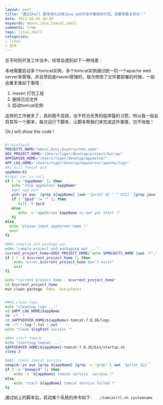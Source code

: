 ```yaml
---
layout: post
title: "通过Shell 脚本简化日常Java web开发中繁琐的打包、部署等重复劳动！"
date: 2012-10-28 18:20
keywords: maven,java,tomcat,shell
comments: true
tags: linux,shell
categories: 
- linux
- 技术
---
```


在平时的开发工作当中，经常会遇到如下一种场景：  

本地需要启动多个tomcat实例，多个tomcat实例通过统一的一个apache web server来管理，并且项目是maven管理的，每次修改了文件要部署的时候，一般会重复做如下事情：

1. maven 打包工程
2. 删除日志文件
3. 启动tomcat实例

这样的工作做多了，真的既不高效，也不符合优秀的程序猿的习惯，所以我一般会将其写一个脚本，每次运行下脚本，让脚本帮我们来完成这件事情，岂不快哉！

Ok,I will show the code !
<!-- more -->
```bash tomcatctl.sh 
   
#!/bin/bash
PROJECTS_NAME="eboss,boss,buyersystem,open"
DEV_PROJECT_HOME="/Users/tiger/develop/project/kariqu"
APPSERVER_HOME="/Users/tiger/develop/appserver"
APP_LOG_HOME="/Users/tiger/develop/appserver/apache/logs"
##1.kill tomcat pid 
appName=$1
#input var is null
if [ -n "$appName" ]; then
   echo "stop appServer $appName"
   #get app pid
   pid=`ps aux  |grep ${appName} |awk '{print $2 " " $11}' |grep java |awk '{print $1}'`
   if [ "$pid" != "" ]; then
      kill -9 $pid
   else
      echo -e "appServer $appName is not yet start !"
   fi
else
  echo "please input appServer name !"
  exit
fi 

###2.complie and package war
echo "comple project and packaging war ..."
current_project_home=$DEV_PROJECT_HOME/`echo $PROJECTS_NAME |awk -F"," '{for(i=1;i<=NF;i++) print  $i}' |grep $appName`
if [ ! -d $current_project_home ]; then
	echo "error,$current_project_home don't exist"
	exit
fi

echo "current project home : $current_project_home"
cd $current_project_home
mvn clean package -Pdev -DskipTests 


###3.clean logs
echo "cleaning logs ..."
cd $APP_LOG_HOME/$appName
rm -rf  *
cd $APPSERVER_HOME/${appName}-tomcat-7.0.26/logs
rm -rf *.log *.txt *.out
echo "clean $logPath success !"

###4.start tomcat
echo "starting tomcat ..."
$APPSERVER_HOME/${appName}-tomcat-7.0.26/bin/startup.sh
sleep 3

###5. check tomcat service 
newpid=`ps aux |grep ${appName} |grep -v "grep" | awk '{print $2}'`
if [ -n "$newpid" ]; then
    echo -e "${appName} tomcat service  success !"
else
    echo "start ${appName} tomcat service failed !" 
fi


```
通过如上的脚本后，启动某个系统的命令如下:`  
./tomcatctl.sh systemname`
